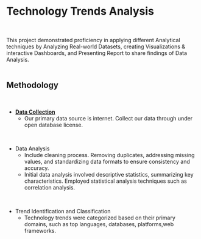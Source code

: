 # Technology Trends Analysis
<br />

This project demonstrated proficiency in applying different Analytical techniques by Analyzing Real-world Datasets, creating
Visualizations & interactive Dashboards, and Presenting Report to  share findings of Data Analysis.
<br /><br />

## Methodology
<br />

* [**Data Collection**](/DataCollection)
  - Our primary data source is internet. Collect our data through under open database license.
<br />

* Data Analysis
  - Include cleaning process. Removing duplicates, addressing missing values, and standardizing data formats to ensure consistency and accuracy.
  - Initial data analysis involved descriptive statistics, summarizing key characteristics. Employed statistical analysis techniques such as correlation analysis.
<br />

* Trend Identification and Classification
  - Technology trends were categorized based on their primary domains, such as top languages, databases, platforms,web frameworks.
<br /><br />

